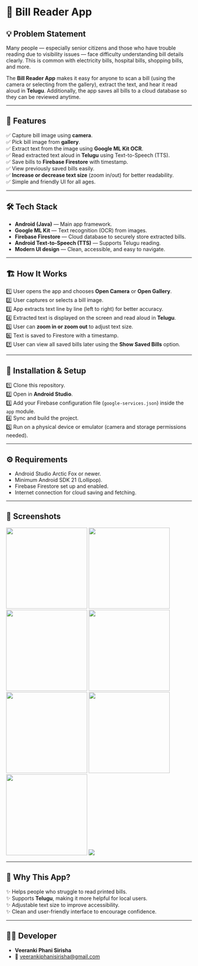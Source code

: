# 📄 Bill Reader App

## 💡 Problem Statement

Many people — especially senior citizens and those who have trouble reading due to visibility issues — face difficulty understanding bill details clearly. This is common with electricity bills, hospital bills, shopping bills, and more.  

The **Bill Reader App** makes it easy for anyone to scan a bill (using the camera or selecting from the gallery), extract the text, and hear it read aloud in **Telugu**. Additionally, the app saves all bills to a cloud database so they can be reviewed anytime.

---

## 🎯 Features

✅ Capture bill image using **camera**.  
✅ Pick bill image from **gallery**.  
✅ Extract text from the image using **Google ML Kit OCR**.  
✅ Read extracted text aloud in **Telugu** using Text-to-Speech (TTS).  
✅ Save bills to **Firebase Firestore** with timestamp.  
✅ View previously saved bills easily.  
✅ **Increase or decrease text size** (zoom in/out) for better readability.  
✅ Simple and friendly UI for all ages.

---

## 🛠️ Tech Stack

- **Android (Java)** — Main app framework.
- **Google ML Kit** — Text recognition (OCR) from images.
- **Firebase Firestore** — Cloud database to securely store extracted bills.
- **Android Text-to-Speech (TTS)** — Supports Telugu reading.
- **Modern UI design** — Clean, accessible, and easy to navigate.

---

## 🏗️ How It Works

1️⃣ User opens the app and chooses **Open Camera** or **Open Gallery**.  
2️⃣ User captures or selects a bill image.  
3️⃣ App extracts text line by line (left to right) for better accuracy.  
4️⃣ Extracted text is displayed on the screen and read aloud in **Telugu**.  
5️⃣ User can **zoom in or zoom out** to adjust text size.  
6️⃣ Text is saved to Firestore with a timestamp.  
7️⃣ User can view all saved bills later using the **Show Saved Bills** option.

---

## 🚀 Installation & Setup

1️⃣ Clone this repository.  
2️⃣ Open in **Android Studio**.  
3️⃣ Add your Firebase configuration file (`google-services.json`) inside the `app` module.  
4️⃣ Sync and build the project.  
5️⃣ Run on a physical device or emulator (camera and storage permissions needed).

---

## ⚙️ Requirements

- Android Studio Arctic Fox or newer.
- Minimum Android SDK 21 (Lollipop).
- Firebase Firestore set up and enabled.
- Internet connection for cloud saving and fetching.

---

## 📸 Screenshots

<p align="left">
  <img src="https://github.com/user-attachments/assets/6fe8d9e4-483d-4672-ab59-33c7af3b3900" width="220"/>
  <img src="https://github.com/user-attachments/assets/9fbc8940-6647-4d4d-a83e-3b125898b002" width="220"/>
  <img src="https://github.com/user-attachments/assets/69365b31-8694-4371-a3de-b1ee81270a97" width="220"/>
  <img src="https://github.com/user-attachments/assets/e768ca8d-a764-41f5-ac3e-29734a78ffde" width="220"/>
   <img src="https://github.com/user-attachments/assets/327576c9-074a-4755-ac84-1cc606a9fdd6" width="220"/>
   <img src="https://github.com/user-attachments/assets/9a82c344-83c4-41ca-ac6f-612330c636d1" width="220"/>
  <img src="https://github.com/user-attachments/assets/750e8821-81d9-418b-905e-d8145b6158cd" width="220"/>
  <img src="https://github.com/user-attachments/assets/d187fc34-6ac9-4e7c-95fc-4719c7b54cc4" />
</p>

---

## 💬 Why This App?

✨ Helps people who struggle to read printed bills.  
✨ Supports **Telugu**, making it more helpful for local users.  
✨ Adjustable text size to improve accessibility.  
✨ Clean and user-friendly interface to encourage confidence.

---

## 👩‍💻 Developer

- **Veeranki Phani Sirisha**
- 📧 [veerankiphanisirisha@gmail.com](mailto:veerankiphanisirisha@gmail.com)


